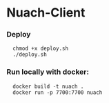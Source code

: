 # Nuach-Client

### Deploy

```
  chmod +x deploy.sh
  ./deploy.sh
```

### Run locally with docker:

```
  docker build -t nuach .
  docker run -p 7700:7700 nuach
```
